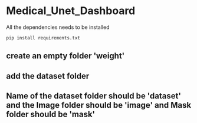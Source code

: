 # Medical_Unet_Dashboard

All the dependencies needs to be installed

  ```pip install requirements.txt```
## create an empty folder 'weight'
## add the dataset folder 
## Name of the dataset folder should be 'dataset' and the Image folder should be 'image' and Mask folder should be 'mask'

